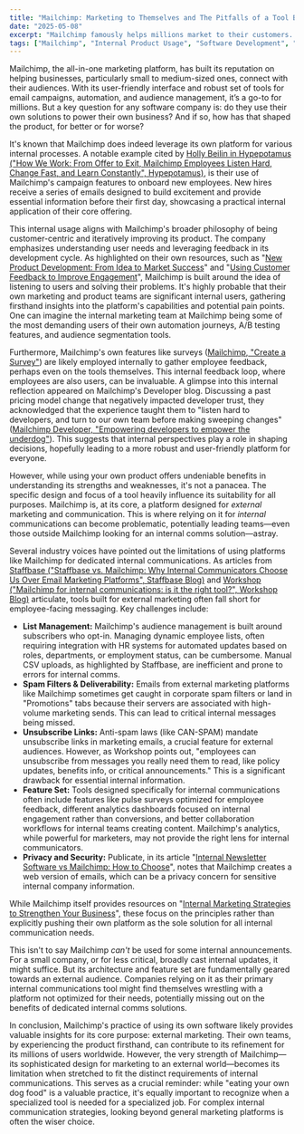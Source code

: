 ```yaml
---
title: "Mailchimp: Marketing to Themselves and The Pitfalls of a Tool Built for an External World"
date: "2025-05-08"
excerpt: "Mailchimp famously helps millions market to their customers. But how does this primate-branded behemoth leverage its own potent marketing tools for its internal needs? We explore where this internal usage shines and where the platform's external focus might lead internal communicators down a tricky path."
tags: ["Mailchimp", "Internal Product Usage", "Software Development", "Marketing Technology", "Internal Communications", "Product Feedback", "Customer-centricity"]
---
```


Mailchimp, the all-in-one marketing platform, has built its reputation on helping businesses, particularly small to medium-sized ones, connect with their audiences. With its user-friendly interface and robust set of tools for email campaigns, automation, and audience management, it’s a go-to for millions. But a key question for any software company is: do they use their own solutions to power their own business? And if so, how has that shaped the product, for better or for worse?

It's known that Mailchimp does indeed leverage its own platform for various internal processes. A notable example cited by [Holly Beilin in Hypepotamus ("How We Work: From Offer to Exit, Mailchimp Employees Listen Hard, Change Fast, and Learn Constantly", Hypepotamus)](https://hypepotamus.com/companies/how-we-work-mailchimp/), is their use of Mailchimp's campaign features to onboard new employees. New hires receive a series of emails designed to build excitement and provide essential information before their first day, showcasing a practical internal application of their core offering.

This internal usage aligns with Mailchimp's broader philosophy of being customer-centric and iteratively improving its product. The company emphasizes understanding user needs and leveraging feedback in its development cycle. As highlighted on their own resources, such as "[New Product Development: From Idea to Market Success](https://mailchimp.com/resources/new-product-development/)" and "[Using Customer Feedback to Improve Engagement](https://mailchimp.com/resources/customer-feedback/)", Mailchimp is built around the idea of listening to users and solving their problems. It's highly probable that their own marketing and product teams are significant internal users, gathering firsthand insights into the platform's capabilities and potential pain points. One can imagine the internal marketing team at Mailchimp being some of the most demanding users of their own automation journeys, A/B testing features, and audience segmentation tools.

Furthermore, Mailchimp's own features like surveys ([Mailchimp, "Create a Survey"](https://mailchimp.com/help/create-a-survey/)) are likely employed internally to gather employee feedback, perhaps even on the tools themselves. This internal feedback loop, where employees are also users, can be invaluable. A glimpse into this internal reflection appeared on Mailchimp's Developer blog. Discussing a past pricing model change that negatively impacted developer trust, they acknowledged that the experience taught them to "listen hard to developers, and turn to our own team before making sweeping changes" ([Mailchimp Developer, "Empowering developers to empower the underdog"](https://mailchimp.com/developer/blog/empowering-developers-empower-underdog/)). This suggests that internal perspectives play a role in shaping decisions, hopefully leading to a more robust and user-friendly platform for everyone.

However, while using your own product offers undeniable benefits in understanding its strengths and weaknesses, it's not a panacea. The specific design and focus of a tool heavily influence its suitability for all purposes. Mailchimp is, at its core, a platform designed for *external* marketing and communication. This is where relying on it for *internal* communications can become problematic, potentially leading teams—even those outside Mailchimp looking for an internal comms solution—astray.

Several industry voices have pointed out the limitations of using platforms like Mailchimp for dedicated internal communications. As articles from [Staffbase ("Staffbase vs. Mailchimp: Why Internal Communicators Choose Us Over Email Marketing Platforms", Staffbase Blog)](https://staffbase.com/blog/bananatag-vs-mailchimp-choosing-an-email-measurement-tool/) and [Workshop ("Mailchimp for internal communications: is it the right tool?", Workshop Blog)](https://useworkshop.com/blog/can-you-use-mailchimp-for-internal-communications/) articulate, tools built for external marketing often fall short for employee-facing messaging. Key challenges include:

* **List Management:** Mailchimp's audience management is built around subscribers who opt-in. Managing dynamic employee lists, often requiring integration with HR systems for automated updates based on roles, departments, or employment status, can be cumbersome. Manual CSV uploads, as highlighted by Staffbase, are inefficient and prone to errors for internal comms.
* **Spam Filters & Deliverability:** Emails from external marketing platforms like Mailchimp sometimes get caught in corporate spam filters or land in "Promotions" tabs because their servers are associated with high-volume marketing sends. This can lead to critical internal messages being missed.
* **Unsubscribe Links:** Anti-spam laws (like CAN-SPAM) mandate unsubscribe links in marketing emails, a crucial feature for external audiences. However, as Workshop points out, "employees can unsubscribe from messages you really need them to read, like policy updates, benefits info, or critical announcements." This is a significant drawback for essential internal information.
* **Feature Set:** Tools designed specifically for internal communications often include features like pulse surveys optimized for employee feedback, different analytics dashboards focused on internal engagement rather than conversions, and better collaboration workflows for internal teams creating content. Mailchimp's analytics, while powerful for marketers, may not provide the right lens for internal communicators.
* **Privacy and Security:** Publicate, in its article "[Internal Newsletter Software vs Mailchimp: How to Choose](https://publicate.it/blog/internal-newsletter-software)", notes that Mailchimp creates a web version of emails, which can be a privacy concern for sensitive internal company information.

While Mailchimp itself provides resources on "[Internal Marketing Strategies to Strengthen Your Business](https://mailchimp.com/resources/internal-marketing/)", these focus on the principles rather than explicitly pushing their own platform as the sole solution for all internal communication needs.

This isn't to say Mailchimp *can't* be used for some internal announcements. For a small company, or for less critical, broadly cast internal updates, it might suffice. But its architecture and feature set are fundamentally geared towards an external audience. Companies relying on it as their primary internal communications tool might find themselves wrestling with a platform not optimized for their needs, potentially missing out on the benefits of dedicated internal comms solutions.

In conclusion, Mailchimp's practice of using its own software likely provides valuable insights for its core purpose: external marketing. Their own teams, by experiencing the product firsthand, can contribute to its refinement for its millions of users worldwide. However, the very strength of Mailchimp—its sophisticated design for marketing to an external world—becomes its limitation when stretched to fit the distinct requirements of internal communications. This serves as a crucial reminder: while "eating your own dog food" is a valuable practice, it's equally important to recognize when a specialized tool is needed for a specialized job. For complex internal communication strategies, looking beyond general marketing platforms is often the wiser choice.